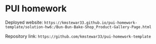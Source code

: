 # PUI homework

Deployed website: `https://kmstewar33.github.io/pui-homework-template/solution-hw6:/Bun-Bun-Bake-Shop_Product-Gallery-Page.html` 

Repository link: `https://github.com/kmstewar33/pui-homework-template`
